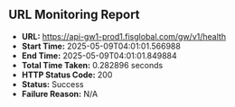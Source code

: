 ## URL Monitoring Report

- **URL:** https://api-gw1-prod1.fisglobal.com/gw/v1/health
- **Start Time:** 2025-05-09T04:01:01.566988
- **End Time:** 2025-05-09T04:01:01.849884
- **Total Time Taken:** 0.282896 seconds
- **HTTP Status Code:** 200
- **Status:** Success
- **Failure Reason:** N/A
